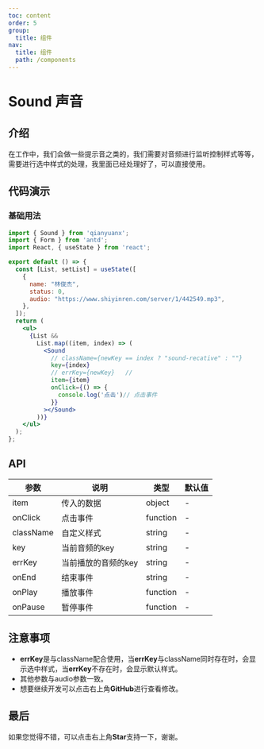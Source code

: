 ```yaml
---
toc: content
order: 5
group:
  title: 组件
nav:
  title: 组件
  path: /components
---
```


# Sound 声音

## 介绍

在工作中，我们会做一些提示音之类的，我们需要对音频进行监听控制样式等等，需要进行选中样式的处理，我里面已经处理好了，可以直接使用。

## 代码演示

### 基础用法

```jsx
import { Sound } from 'qianyuanx';
import { Form } from 'antd';
import React, { useState } from 'react';

export default () => {
  const [List, setList] = useState([
    {
      name: "林俊杰",
      status: 0,
      audio: "https://www.shiyinren.com/server/1/442549.mp3",
    },
  ]);
  return (
    <ul>
      {List &&
        List.map((item, index) => (
          <Sound
            // className={newKey == index ? "sound-recative" : ""}
            key={index}
            // errKey={newKey}   //
            item={item}
            onClick={() => {
              console.log('点击')// 点击事件
            }}
          ></Sound>
        ))}
    </ul>
  );
};
```

## API

| 参数 | 说明                   | 类型     | 默认值 |
| ---- | ---------------------- | -------- | ------ |
| item | 传入的数据             | object   | -      |
| onClick | 点击事件               | function | -      |
| className | 自定义样式             | string   | -      |
| key | 当前音频的key     | string   | -      |
| errKey |   当前播放的音频的key | string   | -      |
| onEnd | 结束事件               | string   | -      |
| onPlay | 播放事件               | function | -      |
| onPause | 暂停事件               | function | -      |

## 注意事项

- **errKey**是与className配合使用，当**errKey**与className同时存在时，会显示选中样式，当**errKey**不存在时，会显示默认样式。
- 其他参数与audio参数一致。
- 想要继续开发可以点击右上角**GitHub**进行查看修改。

## 最后

如果您觉得不错，可以点击右上角**Star**支持一下，谢谢。

